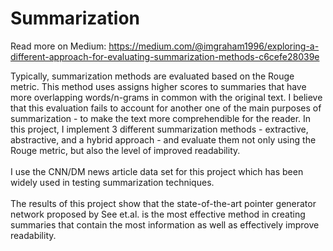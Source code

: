 # Summarization

Read more on Medium: https://medium.com/@imgraham1996/exploring-a-different-approach-for-evaluating-summarization-methods-c6cefe28039e

Typically, summarization methods are evaluated based on the Rouge metric. This method uses assigns higher scores to summaries that have more overlapping words/n-grams in common with the original text. I believe that this evaluation fails to account for another one of the main purposes of summarization - to make the text more comprehendible for the reader. In this project, I implement 3 different summarization methods - extractive, abstractive, and a hybrid approach - and evaluate them not only using the Rouge metric, but also the level of improved readability.
<br><br>
I use the CNN/DM news article data set for this project which has been widely used in testing summarization techniques. 
<br><br> The results of this project show that the state-of-the-art pointer generator network proposed by See et.al. is the most effective method in creating summaries that contain the most information as well as effectively improve readability.
